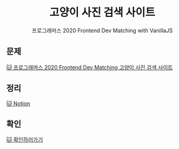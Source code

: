 <h1 align="center">고양이 사진 검색 사이트</h1>
<p align="center">프로그래머스 2020 Frontend Dev Matching with VanillaJS</p>

## 문제

<a href="https://programmers.co.kr/competitions/131/2020-web-fe-first" title="고양이 사진 검색 사이트" target="_blank">🐱 프로그래머스 2020 Frontend Dev Matching 고양이 사진 검색 사이트</a>

## 정리

<a href="https://geunu97-8.notion.site/0590d7eceb4c4b9e8ae7d0eef9c7bf73" title="notion" target="_blank">🐱 Notion</a>

## 확인

<a href="https://steady-brioche-c20cba.netlify.app" title="고양이 사진 검색 사이트" target="_blank">🐱 확인하러가기</a>
